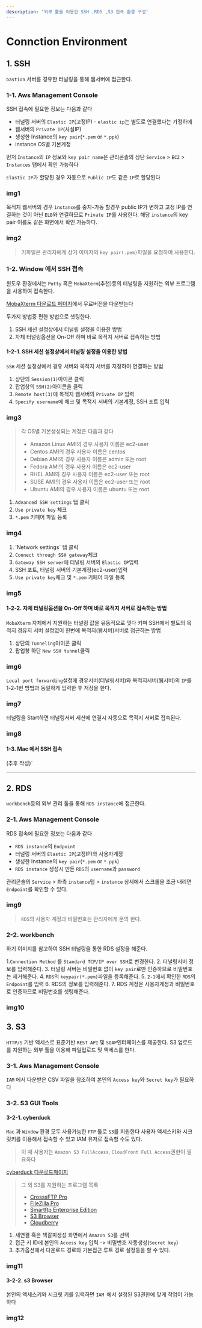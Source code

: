 ```yaml
---
description: '외부 툴을 이용한 SSH ,RDS ,S3 접속 환경 구성'
---
```


# Connction Environment

## 1. SSH
`bastion` 서버를 경유한 터널링을 통해 웹서버에 접근한다.

### 1-1. Aws Management Console

SSH 접속에 필요한 정보는 다음과 같다

- 터널링 서버의 `Elastic IP`(고정IP) - `elastic ip`는 별도로 연결했다는 가정하에
- 웹서버의 `Private IP`(사설IP)
- 생성한 Instance의 `key pair`(`*.pem` or `*.ppk`)
- instance OS별 기본계정

먼저 `Instance`의 `IP` 정보와 `key pair name`은
관리콘솔의 상단 `Service` > `EC2` > `Instances` 탭에서 확인 가능하다

`Elastic IP`가 할당된 경우 자동으로 `Public IP`도 같은 `IP`로 할당된다


### img1



목적지 웹서버의 경우 `instance`를 중지-가동 할경우 public IP가 변하고 고정 IP를 연결하는 것이 아닌
`ELB`와 연결하므로 `Private IP`를 사용한다.
해당 `instance`의 key pair 이름도 같은 화면에서 확인 가능하다.


### img2



> 키파일은 관리자에게 상기 이미지의 `key pair(.pem)`파일을 요청하여 사용한다.


### 1-2. Window 에서 SSH 접속

윈도우 환경에서는 `Putty` 혹은 `MobaXterm`(추천)등의 터널링을 지원하는 외부 프로그램을 사용하여 접속한다.

[MobaXterm 다운로드 페이지](https://mobaxterm.mobatek.net/download.html)에서 무료버전을 다운받는다

두가지 방법중 편한 방법으로 셋팅한다.

1. SSH 세션 설정상에서 터널링 설정을 이용한 방법
2. 자체 터널링옵션을 On-Off 하며 바로 목적지 서버로 접속하는 방법

#### 1-2-1. SSH 세션 설정상에서 터널링 설정을 이용한 방법

`SSH` 세션 설정상에서 경유 서버와 목적지 서버를 지정하여 연결하는 방법

1. 상단의 `Session(1)`아이콘 클릭
2. 팝업창의 `SSH(2)`아이콘을 클릭
3. `Remote host(3)`에 목적지 웹서버의 `Private IP` 입력
4. `Specify username`에 체크 및 목적지 서버의 기본계정, SSH 포트 입력


### img3


> 각 OS별 기본생성되는 계정은 다음과 같다
> - Amazon Linux AMI의 경우 사용자 이름은 ec2-user
> - Centos AMI의 경우 사용자 이름은 centos
> - Debian AMI의 경우 사용자 이름은 admin 또는 root
> - Fedora AMI의 경우 사용자 이름은 ec2-user
> - RHEL AMI의 경우 사용자 이름은 ec2-user 또는 root
> - SUSE AMI의 경우 사용자 이름은 ec2-user 또는 root
> - Ubuntu AMI의 경우 사용자 이름은 ubuntu 또는 root

1. `Advanced SSH settings` 탭 클릭
2. `Use private key` 체크
3. `*.pem` 키페어 파일 등록


### img4


1. 'Network settings` 탭 클릭
2. `Connect through SSH gateway`체크
3. `Gateway SSH server`에 터널링 서버의 `Elastic IP`입력
4. SSH 포트, 터널링 서버의 기본계정(ec2-user)입력
5. `Use private key`체크 및 `*.pem` 키페어 파일 등록


### img5


#### 1-2-2. 자체 터널링옵션을 On-Off 하며 바로 목적지 서버로 접속하는 방법

`MobaXterm` 자체에서 지원하는 터널링 값을 유동적으로 껏다 키며 SSH에서 별도의 목적지 경유지 서버 설정없이
한번에 목적지(웹서버)서버로 접근하는 방법

1. 상단의 `Tunneling`아이콘 클릭
2. 팝업창 하단 `New SSH tunnel`클릭


### img6


`Local port forwarding`설정에 경유서버(터널링서버)와 목적지서버(웹서버)의 `IP`를 1-2-1번 방법과 동일하게
입력한 후 저장을 한다.


### img7


터널링을 Start하면 터널링서버 세션에 연결시 자동으로 목적지 서버로 접속된다.


### img8




#### 1-3. Mac 에서 SSH 접속

(추후 작성)`


---

## 2. RDS

`workbench`등의 외부 관리 툴을 통해 `RDS instance`에 접근한다.

### 2-1. Aws Management Console

RDS 접속에 필요한 정보는 다음과 같다

- `RDS instance`의 `Endpoint`
- 터널링 서버의 `Elastic IP`(고정IP)와 사용자계정
- 생성한 Instance의 `key pair`(`*.pem` or `*.ppk`)
- `RDS instance`  생성시 만든 `RDS`의 `username`과 `password`

관리콘솔의 `Service` > 좌측 `instance`탭 > `instance` 상세에서 스크롤을 조금 내리면
`Endpoint`를 확인할 수 있다.


### img9


> `RDS`의 사용자 계정과 비밀번호는 관리자에게 문의 한다.


### 2-2. workbench

하기 이미지를 참고하여 SSH 터널링을 통한 RDS 설정을 해준다.

1.`Connection Method` 를 `Standard TCP/IP over SSH`로 변경한다.
2. 터널링서버 정보를 입력해준다.
3. 터널링 서버는 비밀번호 없이 `key pair`로만 인증하므로 비밀번호는 제거해준다.
4. `RDS`의 `keypair(*.pem)`파일을 등록해준다.
5. `2-1`에서 확인한 `RDS`의 `Endpoint`를 입력
6. RDS의 정보를 입력해준다.
7. RDS 계정은 사용자계정과 비밀번호로 인증하므로 비밀번호를 셋팅해준다.


### img10


## 3. S3

`HTTP/S` 기반 액세스로 표준기반 `REST API` 및 `SOAP`인터페이스를 제공한다.
S3 업로드를 지원하는 외부 툴을 이용해 파일업로드 및 액세스를 한다.

### 3-1. Aws Management Console

`IAM` 에서 다운받은 CSV 파일을 참조하여 본인의 `Access key`와 `Secret key`가 필요하다

### 3-2. S3 GUI Tools

#### 3-2-1. cyberduck

`Mac` 과 `Window` 환경 모두 사용가능한 `FTP` 툴로 `S3`를 지원한다
사용자 액세스키와 시크릿키를 이용해서 접속할 수 있고 IAM 유저로 접속할 수도 있다.
> 이 때 사용자는 `Amazon S3 FullAccess`, `CloudFront Full Access`권한이 필요하다

[cyberduck 다운로드페이지](https://cyberduck.io/)

> 그 외 S3를 지원하는 프로그램 목록
> - [CrosssFTP Pro](http://www.crossftp.com/amazon-s3-client.htm)
> - [FileZilla Pro](https://offers.filezilla-project.org/redirect.php?c=fzpro_win&s=l)
> - [Smartftp Enterprise Edition](https://www.smartftp.com/)
> - [S3 Browser](http://s3browser.com/)
> - [Cloudberry](https://www.cloudberrylab.com/explorer/amazon-s3.aspx)

1. 새연결 혹은 책갈피생성 화면에서 `Amazon S3`를 선택
2. 접근 키 ID에 본인의 `Access key` 입력 -> 비밀번호 자동생성(`Secret key`)
3. 추가옵션에서 다운로드 경로와 기본접근 루트 경로 설정등을 할 수 있다.


### img11


#### 3-2-2. s3 Browser

본인의 액세스키와 시크릿 키를 입력하면 `IAM `에서 설정된 S3권한에 맞게 작업이 가능하다


### img12


